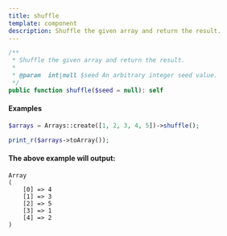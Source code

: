 ```yaml
---
title: shuffle
template: component
description: Shuffle the given array and return the result.
---
```


```php
/**
 * Shuffle the given array and return the result.
 *
 * @param  int|null $seed An arbitrary integer seed value.
 */
public function shuffle($seed = null): self
```

#### Examples

```php
$arrays = Arrays::create([1, 2, 3, 4, 5])->shuffle();

print_r($arrays->toArray());
```

#### The above example will output:

```text
Array
(
    [0] => 4
    [1] => 3
    [2] => 5
    [3] => 1
    [4] => 2
)
```
